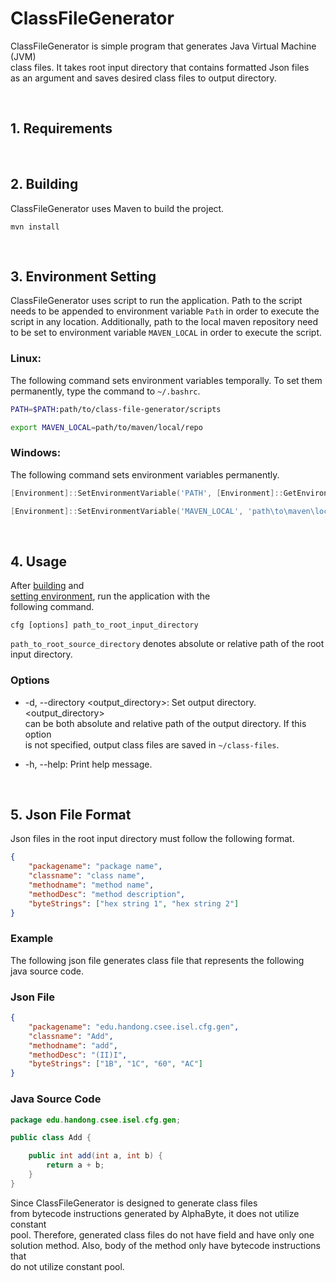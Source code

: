 # ClassFileGenerator

ClassFileGenerator is simple program that generates Java Virtual Machine (JVM)  
class files. It takes root input directory that contains formatted Json files  
as an argument and saves desired class files to output directory.  

</br>

## 1. Requirements

</br>

## 2. Building

ClassFileGenerator uses Maven to build the project.  

```console
mvn install
```

</br>

## 3. Environment Setting

ClassFileGenerator uses script to run the application. Path to the script  
needs to be appended to environment variable `Path` in order to execute the  
script in any location. Additionally, path to the local maven repository need  
to be set to environment variable `MAVEN_LOCAL` in order to execute the script.

### Linux:

The following command sets environment variables temporally. To set them  
permanently, type the command to `~/.bashrc`.

```bash
PATH=$PATH:path/to/class-file-generator/scripts

export MAVEN_LOCAL=path/to/maven/local/repo
```

### Windows:

The following command sets environment variables permanently.

```powershell
[Environment]::SetEnvironmentVariable('PATH', [Environment]::GetEnvironmentVariable('PATH', 'Machine') + ';path\to\class-file-generator\scripts', 'Machine')

[Environment]::SetEnvironmentVariable('MAVEN_LOCAL', 'path\to\maven\local\repo', 'Machine')
```

</br>

## 4. Usage

After [building](#2-building) and  
[setting environment](#3-environment-setting), run the application with the  
following command.

```console
cfg [options] path_to_root_input_directory
```

`path_to_root_source_directory` denotes absolute or relative path of the root  
input directory.

### Options

- -d, --directory <output_directory>: Set output directory. <output_directory>  
can be both absolute and relative path of the output directory. If this option  
is not specified, output class files are saved in `~/class-files`.

- -h, --help: Print help message.

</br>

## 5. Json File Format

Json files in the root input directory must follow the following format.

```json
{
    "packagename": "package name",
    "classname": "class name",
    "methodname": "method name",
    "methodDesc": "method description",
    "byteStrings": ["hex string 1", "hex string 2"]
}

```

### Example

The following json file generates class file that represents the following  
java source code.

### Json File

```json
{
    "packagename": "edu.handong.csee.isel.cfg.gen",
    "classname": "Add", 
    "methodname": "add",
    "methodDesc": "(II)I",
    "byteStrings": ["1B", "1C", "60", "AC"]
}

```

### Java Source Code

```java
package edu.handong.csee.isel.cfg.gen;

public class Add {

    public int add(int a, int b) {
        return a + b;
    }
}

```

Since ClassFileGenerator is designed to generate class files  
from bytecode instructions generated by AlphaByte, it does not utilize constant  
pool. Therefore, generated class files do not have field and have only one  
solution method. Also, body of the method only have bytecode instructions that  
do not utilize constant pool.
